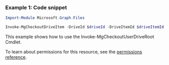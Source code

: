 ### Example 1: Code snippet

```powershellImport-Module Microsoft.Graph.Files

Invoke-MgCheckoutDriveItem -DriveId $driveId -DriveItemId $driveItemId
```
This example shows how to use the Invoke-MgCheckoutUserDriveRoot Cmdlet.
To learn about permissions for this resource, see the [permissions reference](/graph/permissions-reference).

